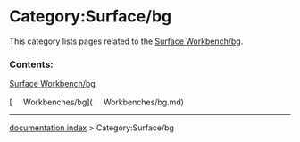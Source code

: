 # Category:Surface/bg
This category lists pages related to the [Surface Workbench/bg](Surface_Workbench/bg.md).

### Contents:

[Surface Workbench/bg](Surface_Workbench/bg.md)

[<img src="images/Property.png" style="width:16px"> Workbenches/bg](<img src="images/Property.png" style="width:16px"> Workbenches/bg.md)

---
[documentation index](../README.md) > Category:Surface/bg
